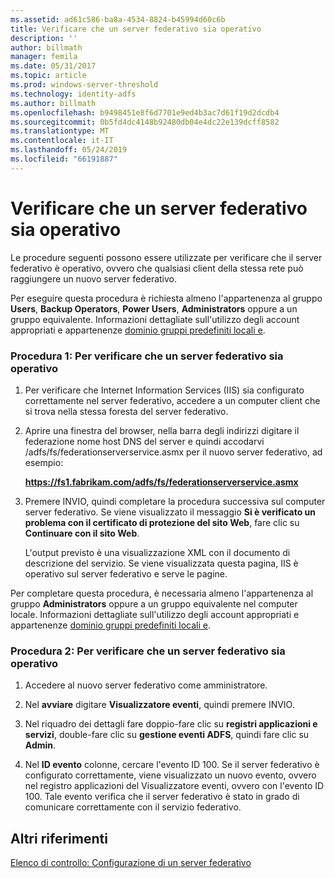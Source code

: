 ```yaml
---
ms.assetid: ad61c586-ba8a-4534-8824-b45994d60c6b
title: Verificare che un server federativo sia operativo
description: ''
author: billmath
manager: femila
ms.date: 05/31/2017
ms.topic: article
ms.prod: windows-server-threshold
ms.technology: identity-adfs
ms.author: billmath
ms.openlocfilehash: b9498451e8f6d7701e9ed4b3ac7d61f19d2dcdb4
ms.sourcegitcommit: 0b5fd4dc4148b92480db04e4dc22e139dcff8582
ms.translationtype: MT
ms.contentlocale: it-IT
ms.lasthandoff: 05/24/2019
ms.locfileid: "66191887"
---
```

# <a name="verify-that-a-federation-server-is-operational"></a>Verificare che un server federativo sia operativo


Le procedure seguenti possono essere utilizzate per verificare che il server federativo è operativo, ovvero che qualsiasi client della stessa rete può raggiungere un nuovo server federativo.  
  
Per eseguire questa procedura è richiesta almeno l'appartenenza al gruppo **Users**, **Backup Operators**, **Power Users**, **Administrators** oppure a un gruppo equivalente.  Informazioni dettagliate sull'utilizzo degli account appropriati e appartenenze [dominio gruppi predefiniti locali e](https://go.microsoft.com/fwlink/?LinkId=83477).   
  
### <a name="procedure-1-to-verify-that-a-federation-server-is-operational"></a>Procedura 1: Per verificare che un server federativo sia operativo  
  
1.  Per verificare che Internet Information Services \(IIS\) sia configurato correttamente nel server federativo, accedere a un computer client che si trova nella stessa foresta del server federativo.  
  
2.  Aprire una finestra del browser, nella barra degli indirizzi digitare il federazione nome host DNS del server e quindi accodarvi /adfs/fs/federationserverservice.asmx per il nuovo server federativo, ad esempio:  
  
    **https://fs1.fabrikam.com/adfs/fs/federationserverservice.asmx**  
  
3.  Premere INVIO, quindi completare la procedura successiva sul computer server federativo. Se viene visualizzato il messaggio **Si è verificato un problema con il certificato di protezione del sito Web**, fare clic su **Continuare con il sito Web**.  
  
    L'output previsto è una visualizzazione XML con il documento di descrizione del servizio. Se viene visualizzata questa pagina, IIS è operativo sul server federativo e serve le pagine.  
  
Per completare questa procedura, è necessaria almeno l'appartenenza al gruppo **Administrators** oppure a un gruppo equivalente nel computer locale.  Informazioni dettagliate sull'utilizzo degli account appropriati e appartenenze [dominio gruppi predefiniti locali e](https://go.microsoft.com/fwlink/?LinkId=83477).   
  
### <a name="procedure-2-to-verify-that-a-federation-server-is-operational"></a>Procedura 2: Per verificare che un server federativo sia operativo  
  
1.  Accedere al nuovo server federativo come amministratore.  
  
2.  Nel **avviare** digitare **Visualizzatore eventi**, quindi premere INVIO.  
  
3.  Nel riquadro dei dettagli fare doppio\-fare clic su **registri applicazioni e servizi**, double\-fare clic su **gestione eventi ADFS**, quindi fare clic su **Admin**.  
  
4.  Nel **ID evento** colonne, cercare l'evento ID 100. Se il server federativo è configurato correttamente, viene visualizzato un nuovo evento, ovvero nel registro applicazioni del Visualizzatore eventi, ovvero con l'evento ID 100. Tale evento verifica che il server federativo è stato in grado di comunicare correttamente con il servizio federativo.  
  
## <a name="additional-references"></a>Altri riferimenti  
[Elenco di controllo: Configurazione di un server federativo](Checklist--Setting-Up-a-Federation-Server.md)  
  

